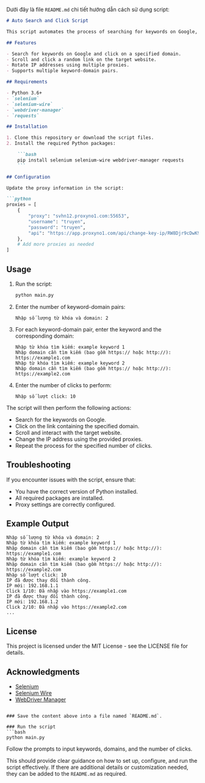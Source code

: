 Dưới đây là file `README.md` chi tiết hướng dẫn cách sử dụng script:

```markdown
# Auto Search and Click Script

This script automates the process of searching for keywords on Google, clicking on specific domains, and interacting with the target website. It supports multiple proxies for IP rotation and allows multiple keyword-domain pairs.

## Features

- Search for keywords on Google and click on a specified domain.
- Scroll and click a random link on the target website.
- Rotate IP addresses using multiple proxies.
- Supports multiple keyword-domain pairs.

## Requirements

- Python 3.6+
- `selenium`
- `selenium-wire`
- `webdriver-manager`
- `requests`

## Installation

1. Clone this repository or download the script files.
2. Install the required Python packages:

    ```bash
    pip install selenium selenium-wire webdriver-manager requests
    ```

## Configuration

Update the proxy information in the script:

```python
proxies = [
    {
        "proxy": "svhn12.proxyno1.com:55653",
        "username": "truyen",
        "password": "truyen",
        "api": "https://app.proxyno1.com/api/change-key-ip/RW8Djr9cDwK981mNz3bEVf1721271399"
    },
    # Add more proxies as needed
]
```

## Usage

1. Run the script:

    ```bash
    python main.py
    ```

2. Enter the number of keyword-domain pairs:

    ```plaintext
    Nhập số lượng từ khóa và domain: 2
    ```

3. For each keyword-domain pair, enter the keyword and the corresponding domain:

    ```plaintext
    Nhập từ khóa tìm kiếm: example keyword 1
    Nhập domain cần tìm kiếm (bao gồm https:// hoặc http://): https://example1.com
    Nhập từ khóa tìm kiếm: example keyword 2
    Nhập domain cần tìm kiếm (bao gồm https:// hoặc http://): https://example2.com
    ```

4. Enter the number of clicks to perform:

    ```plaintext
    Nhập số lượt click: 10
    ```

The script will then perform the following actions:
- Search for the keywords on Google.
- Click on the link containing the specified domain.
- Scroll and interact with the target website.
- Change the IP address using the provided proxies.
- Repeat the process for the specified number of clicks.

## Troubleshooting

If you encounter issues with the script, ensure that:
- You have the correct version of Python installed.
- All required packages are installed.
- Proxy settings are correctly configured.

## Example Output

```plaintext
Nhập số lượng từ khóa và domain: 2
Nhập từ khóa tìm kiếm: example keyword 1
Nhập domain cần tìm kiếm (bao gồm https:// hoặc http://): https://example1.com
Nhập từ khóa tìm kiếm: example keyword 2
Nhập domain cần tìm kiếm (bao gồm https:// hoặc http://): https://example2.com
Nhập số lượt click: 10
IP đã được thay đổi thành công.
IP mới: 192.168.1.1
Click 1/10: Đã nhấp vào https://example1.com
IP đã được thay đổi thành công.
IP mới: 192.168.1.2
Click 2/10: Đã nhấp vào https://example2.com
...
```

## License

This project is licensed under the MIT License - see the LICENSE file for details.

## Acknowledgments

- [Selenium](https://www.selenium.dev/)
- [Selenium Wire](https://github.com/wkeeling/selenium-wire)
- [WebDriver Manager](https://github.com/SergeyPirogov/webdriver_manager)

```

### Save the content above into a file named `README.md`.

### Run the script
```bash
python main.py
```

Follow the prompts to input keywords, domains, and the number of clicks.

This should provide clear guidance on how to set up, configure, and run the script effectively. If there are additional details or customization needed, they can be added to the `README.md` as required.
